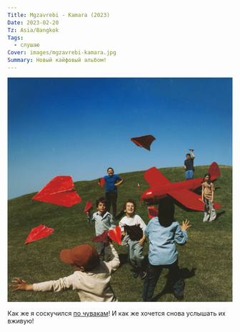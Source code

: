 ```yaml
---
Title: Mgzavrebi - Kamara (2023)
Date: 2023-02-20
Tz: Asia/Bangkok
Tags:
  - слушаю
Cover: images/mgzavrebi-kamara.jpg
Summary: Новый кайфовый альбом!
---
```


![Mgzavrebi "Kamara" cover](images/mgzavrebi-kamara@2x.jpg)

Как же я соскучился [по чувакам](https://mgzavrebi.bandcamp.com/album/kamara)! И как же хочется снова услышать их вживую!
